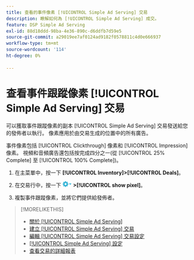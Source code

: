 ```yaml
---
title: 查看的事件像素 [!UICONTROL Simple Ad Serving] 交易
description: 瞭解如何為 [!UICONTROL Simple Ad Serving] 成交。
feature: DSP Simple Ad Serving
exl-id: 88d18ddd-98ba-4e36-890c-d6ddfb7d59e5
source-git-commit: a29019ee7af0124ad9182f0578811c4d0e666937
workflow-type: tm+mt
source-wordcount: '114'
ht-degree: 0%

---
```


# 查看事件跟蹤像素 [!UICONTROL Simple Ad Serving] 交易

可以獲取事件跟蹤像素的副本 [!UICONTROL Simple Ad Serving] 交易發送給您的發佈者以執行。 像素應用於由交易生成的位置中的所有廣告。

事件像素包括 [!UICONTROL Clickthrough] 像素和 [!UICONTROL Impression] 像素。 視頻和音頻廣告還包括按完成四分之一(從 [!UICONTROL 25% Complete] 至 [!UICONTROL 100% Complete])。

1. 在主菜單中，按一下 **[!UICONTROL Inventory]>[!UICONTROL Deals]**。

1. 在交易行中，按一下 ![「選項」菜單](/help/dsp/assets/options-menu.png) **>[!UICONTROL show pixel]**。

1. 複製事件跟蹤像素，並將它們提供給發佈者。

>[!MORELIKETHIS]
>
>* [關於 [!UICONTROL Simple Ad Serving]](simple-deal-about.md)
>* [建立 [!UICONTROL Simple Ad Serving] 交易](simple-deal-create.md)
>* [編輯 [!UICONTROL Simple Ad Serving] 交易設定](simple-deal-edit.md)
>* [[!UICONTROL Simple Ad Serving] 設定](simple-deal-settings.md)
>* [查看交易的詳細報表](/help/dsp/inventory/deal-view-report.md)

